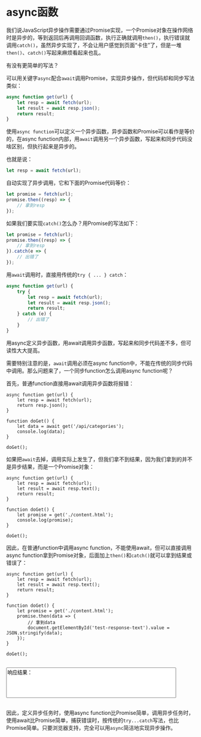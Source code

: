 # async函数

我们说JavaScript异步操作需要通过Promise实现，一个Promise对象在操作网络时是异步的，等到返回后再调用回调函数，执行正确就调用`then()`，执行错误就调用`catch()`，虽然异步实现了，不会让用户感觉到页面“卡住”了，但是一堆`then()`、`catch()`写起来麻烦看起来也乱。

有没有更简单的写法？

可以用关键字`async`配合`await`调用Promise，实现异步操作，但代码却和同步写法类似：

```javascript
async function get(url) {
    let resp = await fetch(url);
    let result = await resp.json();
    return result;
}
```

使用`async function`可以定义一个异步函数，异步函数和Promise可以看作是等价的，在async function内部，用`await`调用另一个异步函数，写起来和同步代码没啥区别，但执行起来是异步的。

也就是说：

```javascript
let resp = await fetch(url);
```

自动实现了异步调用，它和下面的Promise代码等价：

```javascript
let promise = fetch(url);
promise.then((resp) => {
    // 拿到resp
});
```

如果我们要实现`catch()`怎么办？用Promise的写法如下：

```javascript
let promise = fetch(url);
promise.then((resp) => {
    // 拿到resp
}).catch(e => {
    // 出错了
});
```

用`await`调用时，直接用传统的`try { ... } catch`：

```javascript
async function get(url) {
    try {
        let resp = await fetch(url);
        let result = await resp.json();
        return result;
    } catch (e) {
        // 出错了
    }
}
```

用async定义异步函数，用await调用异步函数，写起来和同步代码差不多，但可读性大大提高。

需要特别注意的是，`await`调用必须在async function中，不能在传统的同步代码中调用。那么问题来了，一个同步function怎么调用async function呢？

首先，普通function直接用await调用异步函数将报错：

```x-javascript
async function get(url) {
    let resp = await fetch(url);
    return resp.json();
}

function doGet() {
    let data = await get('/api/categories');
    console.log(data);
}

doGet();
```

如果把`await`去掉，调用实际上发生了，但我们拿不到结果，因为我们拿到的并不是异步结果，而是一个Promise对象：

```x-javascript
async function get(url) {
    let resp = await fetch(url);
    let result = await resp.text();
    return result;
}

function doGet() {
    let promise = get('./content.html');
    console.log(promise);
}

doGet();
```

因此，在普通function中调用async function，不能使用await，但可以直接调用async function拿到Promise对象，后面加上`then()`和`catch()`就可以拿到结果或错误了：

```x-javascript
async function get(url) {
    let resp = await fetch(url);
    let result = await resp.text();
    return result;
}

function doGet() {
    let promise = get('./content.html');
    promise.then(data => {
        // 拿到data
        document.getElementById('test-response-text').value = JSON.stringify(data);
    });
}

doGet();
```

<textarea id="test-response-text" rows="5" style="width: 90%; margin: 15px 0; resize: none;">
响应结果：
</textarea>

因此，定义异步任务时，使用async function比Promise简单，调用异步任务时，使用await比Promise简单，捕获错误时，按传统的`try...catch`写法，也比Promise简单。只要浏览器支持，完全可以用`async`简洁地实现异步操作。
